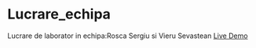 # Lucrare_echipa
Lucrare de laborator in echipa:Rosca Sergiu si Vieru Sevastean
[Live Demo](https://VieruSeva.github.io/Lucrare_echipa/)
